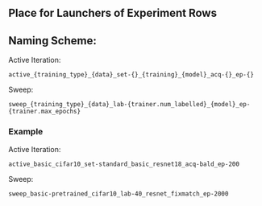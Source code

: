 ## Place for Launchers of Experiment Rows

## Naming Scheme:
Active Iteration:
```
active_{training_type}_{data}_set-{}_{training}_{model}_acq-{}_ep-{}
```

Sweep:
```
sweep_{training_type}_{data}_lab-{trainer.num_labelled}_{model}_ep-{trainer.max_epochs}
```

### Example
Active Iteration:
```
active_basic_cifar10_set-standard_basic_resnet18_acq-bald_ep-200
```
Sweep:
```
sweep_basic-pretrained_cifar10_lab-40_resnet_fixmatch_ep-2000
```
